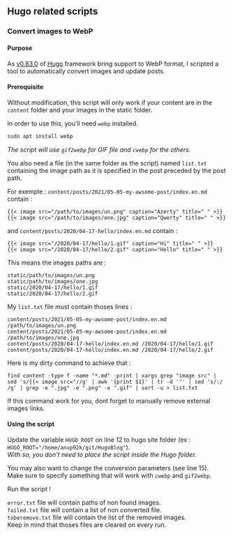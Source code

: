 ## Hugo related scripts
### Convert images to WebP
#### Purpose

As [v0.83.0](https://github.com/gohugoio/hugo/releases/tag/v0.83.0) 
of [Hugo](https://gohugo.io/) framework bring support to WebP format, 
I scripted a tool to automatically convert images and update posts.


#### Prerequisite

Without modification, this script will only work if your content 
are in the `content` folder and your images in the static folder.

In order to use this, you'll need `webp` installed.
```bash
sudo apt install webp
```
*The script will use `gif2webp` for GIF file and 
`cwebp` for the others.*


You also need a file (in the same folder as the script) named `list.txt` 
containing the image path as it is specified in the post preceded by the 
post path.

For exemple :
`content/posts/2021/05-05-my-awsome-post/index.en.md` contain :
```
{{< image src="/path/to/images/un.png" caption="Azerty" title=" " >}}
{{< image src="/path/to/images/one.jpg" caption="Qwerty" title=" " >}}
```

and
`content/posts/2020/04-17-hello/index.en.md` contain :
```
{{< image src="/2020/04-17/hello/1.gif" caption="Hi" title=" " >}}
{{< image src="/2020/04-17/hello/2.gif" caption="Hello" title=" " >}}
```

This means the images paths are :
```
static/path/to/images/un.png
static/path/to/images/one.jpg
static/2020/04-17/hello/1.gif
static/2020/04-17/hello/2.gif
```

My `list.txt` file must contain thoses lines :
```
content/posts/2021/05-05-my-awsome-post/index.en.md /path/to/images/un.png
content/posts/2021/05-05-my-awsome-post/index.en.md /path/to/images/one.jpg
content/posts/2020/04-17-hello/index.en.md /2020/04-17/hello/1.gif
content/posts/2020/04-17-hello/index.en.md /2020/04-17/hello/2.gif
```

Here is my dirty command to achieve that :
```
find content -type f -name "*.md" -print | xargs grep "image src" | sed 's/{{< image src="//g' | awk '{print $1}' | tr -d '"' | sed 's/:/ /g' | grep -e ".jpg" -e ".png" -e ".gif" | sort -u > list.txt
```
If this command work for you, dont forget to manually remove external images links.


#### Using the script

Update the variable `HUGO_ROOT` on line 12 to hugo site folder 
(ex : `HUGO_ROOT="/home/anup92k/git/HugoBlog"`).  
*With so, you don't need to place the script inside the Hugo folder.*

You may also want to change the conversion parameters (see line 15).  
Make sure to specify something that will work with `cwebp` and `gif2webp`.


Run the script !

`error.txt` file will contain paths of non found images.  
`failed.txt` file will contain a list of non converted file.  
`toberemove.txt` file will contain the list of the removed images.  
Keep in mind that thoses files are cleared on every run.
